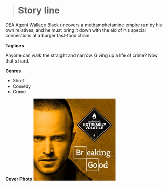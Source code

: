 > # Story line

DEA Agent Wallace Black uncovers a methamphetamine empire run by his own relatives, and he must bring it down with the aid of his special connections at a burger fast-food chain.

**Taglines**

Anyone can walk the straight and narrow. Giving up a life of crime? Now that's hard.

**Genres**

- Short
- Comedy 
- Crime

**Cover Photo**
![Breaking Good](https://github.com/dezGusty/streample-2023/blob/main/image/movies_coverphotos/breaking_good_CoverPhoto.jpg)

